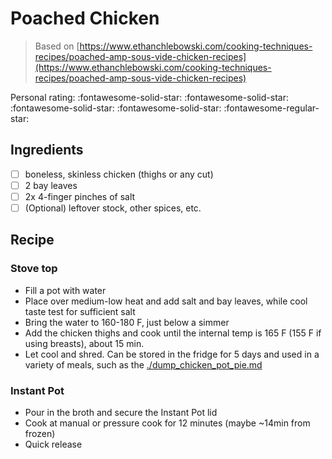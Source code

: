# Poached Chicken

> Based on [https://www.ethanchlebowski.com/cooking-techniques-recipes/poached-amp-sous-vide-chicken-recipes](https://www.ethanchlebowski.com/cooking-techniques-recipes/poached-amp-sous-vide-chicken-recipes)

<!-- {cts} rating=4; (User can specify rating on scale of 1-5) -->

Personal rating: :fontawesome-solid-star: :fontawesome-solid-star: :fontawesome-solid-star: :fontawesome-solid-star: :fontawesome-regular-star:

<!-- {cte} -->

<!-- {cts} name_image=None; (User can specify image name) -->

<!-- TODO: Capture image -->

<!-- {cte} -->

## Ingredients

- [ ] boneless, skinless chicken (thighs or any cut)
- [ ] 2 bay leaves
- [ ] 2x 4-finger pinches of salt
- [ ] (Optional) leftover stock, other spices, etc.

## Recipe

### Stove top

- Fill a pot with water
- Place over medium-low heat and add salt and bay leaves, while cool taste test for sufficient salt
- Bring the water to 160-180 F, just below a simmer
- Add the chicken thighs and cook until the internal temp is 165 F (155 F if using breasts), about 15 min.
- Let cool and shred. Can be stored in the fridge for 5 days and used in a variety of meals, such as the [./dump_chicken_pot_pie.md](./dump_chicken_pot_pie.md)

### Instant Pot

- Pour in the broth and secure the Instant Pot lid
- Cook at manual or pressure cook for 12 minutes (maybe ~14min from frozen)
- Quick release
